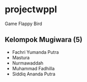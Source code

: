 # projectwppl

Game Flappy Bird

## Kelompok Mugiwara (5)

- Fachri Yumanda Putra
- Mastura
- Nurmawaddah
- Muhammad Fadhilla
- Siddiq Ananda Putra
